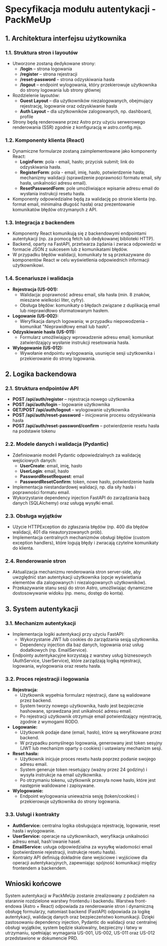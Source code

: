 # Specyfikacja modułu autentykacji - PackMeUp

## 1. Architektura interfejsu użytkownika

### 1.1. Struktura stron i layoutów
- Utworzone zostaną dedykowane strony:
  - **/login** – strona logowania
  - **/register** – strona rejestracji
  - **/reset-password** – strona odzyskiwania hasła
  - **/logout** – endpoint wylogowania, który przekierowuje użytkownika do strony logowania lub strony głównej
- Rozdzielenie layoutów:
  - **Guest Layout** – dla użytkowników niezalogowanych, obejmujący rejestrację, logowanie oraz odzyskiwanie hasła
  - **Auth Layout** – dla użytkowników zalogowanych, np. dashboard, profile
- Strony będą renderowane przez Astro przy użyciu serwerowego renderowania (SSR) zgodnie z konfiguracją w astro.config.mjs.

### 1.2. Komponenty klienta (React)
- Dynamiczne formularze zostaną zaimplementowane jako komponenty React:
  - **LoginForm**: pola - email, hasło; przycisk submit; link do odzyskiwania hasła.
  - **RegisterForm**: pola - email, imię, hasło, potwierdzenie hasła; mechanizmy walidacji (sprawdzenie poprawności formatu email, siły hasła, unikalności adresu email).
  - **ResetPasswordForm**: pole umożliwiające wpisanie adresu email do wysłania instrukcji resetu hasła.
- Komponenty odpowiedzialne będą za walidację po stronie klienta (np. format email, minimalna długość hasła) oraz prezentowanie komunikatów błędów otrzymanych z API.

### 1.3. Integracja z backendem
- Komponenty React komunikują się z backendowymi endpointami autentykacji (np. za pomocą fetch lub dedykowanej biblioteki HTTP).
- Backend, oparty na FastAPI, przetwarza żądania i zwraca odpowiedzi w formacie JSON z sukcesem lub z komunikatami błędów.
- W przypadku błędów walidacji, komunikaty te są przekazywane do komponentów React w celu wyświetlenia odpowiednich informacji użytkownikowi.

### 1.4. Scenariusze i walidacja
- **Rejestracja (US-001):**
  - Walidacja: poprawność adresu email, siła hasła (min. 8 znaków, mieszane wielkości liter, cyfry).
  - Obsługa błędów: komunikaty o błędach związane z duplikacją email lub nieprawidłowo sformatowanym hasłem.
- **Logowanie (US-002):**
  - Weryfikacja danych logowania; w przypadku niepowodzenia – komunikat "Nieprawidłowy email lub hasło".
- **Odzyskiwanie hasła (US-011):**
  - Formularz umożliwiający wprowadzenie adresu email; komunikat zatwierdzający wysłanie instrukcji resetowania hasła.
- **Wylogowanie (US-012):**
  - Wywołanie endpointu wylogowania, usunięcie sesji użytkownika i przekierowanie do strony logowania.

## 2. Logika backendowa

### 2.1. Struktura endpointów API
- **POST /api/auth/register** – rejestracja nowego użytkownika
- **POST /api/auth/login** – logowanie użytkownika
- **GET/POST /api/auth/logout** – wylogowanie użytkownika
- **POST /api/auth/reset-password** – inicjowanie procesu odzyskiwania hasła
- **POST /api/auth/reset-password/confirm** – potwierdzenie resetu hasła na podstawie tokenu

### 2.2. Modele danych i walidacja (Pydantic)
- Zdefiniowanie modeli Pydantic odpowiedzialnych za walidację wejściowych danych:
  - **UserCreate**: email, imię, hasło
  - **UserLogin**: email, hasło
  - **PasswordResetRequest**: email
  - **PasswordResetConfirm**: token, nowe hasło, potwierdzenie hasła
- Implementacja niestandardowej walidacji, np. dla siły hasła i poprawności formatu email.
- Wykorzystanie dependency injection FastAPI do zarządzania bazą danych (SQLAlchemy) oraz usługą wysyłki email.

### 2.3. Obsługa wyjątków
- Użycie HTTPException do zgłaszania błędów (np. 400 dla błędów walidacji, 401 dla nieautoryzowanych prób).
- Implementacja centralnych mechanizmów obsługi błędów (custom exception handlers), które logują błędy i zwracają czytelne komunikaty do klienta.

### 2.4. Renderowanie stron
- Aktualizacja mechanizmu renderowania stron server-side, aby uwzględnić stan autentykacji użytkownika (opcje wyświetlania elementów dla zalogowanych i niezalogowanych użytkowników).
- Przekazywanie stanu sesji do stron Astro, umożliwiając dynamiczne dostosowywanie widoku (np. menu, dostęp do konta).

## 3. System autentykacji

### 3.1. Mechanizm autentykacji
- Implementacja logiki autentykacji przy użyciu FastAPI:
  - Wykorzystanie JWT lub cookies do zarządzania sesją użytkownika.
  - Dependency injection dla baz danych, logowania oraz usług dodatkowych (np. EmailService).
- Endpointy autentykacyjne korzystają z warstwy usług biznesowych (AuthService, UserService), które zarządzają logiką rejestracji, logowania, wylogowania oraz resetu hasła.

### 3.2. Proces rejestracji i logowania
- **Rejestracja:**
  - Użytkownik wypełnia formularz rejestracji, dane są walidowane przez backend.
  - System tworzy nowego użytkownika, hasło jest bezpiecznie hashowane, sprawdzana jest unikalność adresu email.
  - Po rejestracji użytkownik otrzymuje email potwierdzający rejestrację, zgodnie z wymogami RODO.
- **Logowanie:**
  - Użytkownik podaje dane (email, hasło), które są weryfikowane przez backend.
  - W przypadku pomyślnego logowania, generowany jest token sesyjny (JWT lub mechanizm oparty o cookies) i ustawiany mechanizm sesji.
- **Reset hasła:**
  - Użytkownik inicjuje proces resetu hasła poprzez podanie swojego adresu email.
  - System generuje token resetujący (ważny przez 24 godziny) i wysyła instrukcje na email użytkownika.
  - Po otrzymaniu tokenu, użytkownik przesyła nowe hasło, które jest następnie walidowane i zapisywane.
- **Wylogowanie:**
  - Endpoint wylogowania unieważnia sesję (token/cookies) i przekierowuje użytkownika do strony logowania.

### 3.3. Usługi i kontrakty
- **AuthService:** centralna logika obsługująca rejestrację, logowanie, reset hasła i wylogowanie.
- **UserService:** operacje na użytkownikach, weryfikacja unikalności adresu email, hash'owanie haseł.
- **EmailService:** usługa odpowiedzialna za wysyłkę wiadomości email (potwierdzenie rejestracji, instrukcje resetu hasła).
- Kontrakty API definiują dokładnie dane wejściowe i wyjściowe dla operacji autentykacyjnych, zapewniając spójność komunikacji między frontendem a backendem.

## Wnioski końcowe

System autentykacji w PackMeUp zostanie zrealizowany z podziałem na starannie rozdzielone warstwy frontendu i backendu. Warstwa front-endowa (Astro + React) odpowiada za renderowanie stron i dynamiczną obsługę formularzy, natomiast backend (FastAPI) odpowiada za logikę autentykacji, walidację danych oraz bezpieczeństwo komunikacji. Dzięki zastosowaniu dependency injection, Pydantic do walidacji oraz centralnej obsługi wyjątków, system będzie skalowalny, bezpieczny i łatwy w utrzymaniu, spełniając wymagania US-001, US-002, US-011 oraz US-012 przedstawione w dokumencie PRD. 